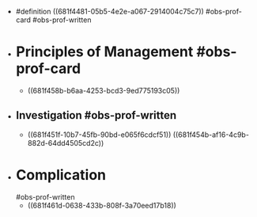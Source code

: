 - #definition ((681f4481-05b5-4e2e-a067-2914004c75c7)) #obs-prof-card #obs-prof-written
- # Principles of Management #obs-prof-card
	- ((681f458b-b6aa-4253-bcd3-9ed775193c05))
- ## Investigation #obs-prof-written
	- ((681f451f-10b7-45fb-90bd-e065f6cdcf51))
	  ((681f454b-af16-4c9b-882d-64dd4505cd2c))
- # Complication
  #obs-prof-written
	- ((681f461d-0638-433b-808f-3a70eed17b18))